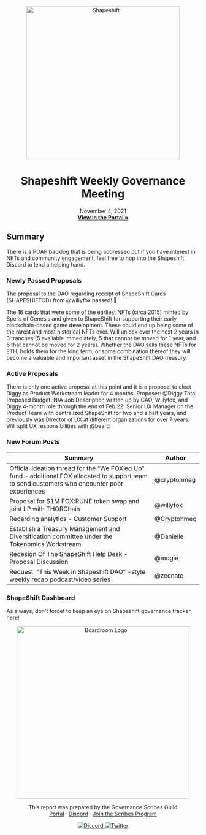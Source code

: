 
<p align="center">
  <a href="https://app.boardroom.info/shapeshift/overview">
    <img src="https://assets-global.website-files.com/5cec55545d0f47cfe2a39a8e/5e9aacff05bf3ab1bb0f86b4_ss-horizontal-light.png" alt="Shapeshift" width="400" />
  </a>
  <h1 align="center">Shapeshift Weekly Governance Meeting</h1>
  <p align="center">
    November 4, 2021
  <br />
  <a href="https://app.boardroom.info/shapeshift/overview"><strong>View in the Portal »</strong></a>
  <br />
  </p>
</p>

## Summary

There is a POAP backlog that is being addressed but if you have interest in NFTs and community engagement, feel free to hop into the Shapeshift Discord to lend a helping hand.

### Newly Passed Proposals

The proposal to the DAO regarding receipt of ShapeShift Cards (SHAPESHIFTCD) from @willyfox passed! 🥳

The 16 cards that were some of the earliest NFTs (circa 2015) minted by Spells of Genesis and given to ShapeShift for supporting their early blockchain-based game development. These could end up being some of the rarest and most historical NFTs ever. Will unlock over the next 2 years in 3 tranches (5 available immediately, 5 that cannot be moved for 1 year, and 6 that cannot be moved for 2 years). Whether the DAO sells these NFTs for ETH, holds them for the long term, or some combination thereof they will become a valuable and important asset in the ShapeShift DAO treasury.

### Active Proposals

There is only one active proposal at this point and it is a proposal to elect Diggy as Product Workstream leader for 4 months. 
Proposer: @Diggy
Total Proposed Budget: N/A
Job Description written up by CAO, Willyfox, and Diggy
4-month role through the end of Feb 22. 
Senior UX Manager on the Product Team with centralized ShapeShift for two and a half years, and previously was Director of UX at different organizations for over 7 years. Will split UX responsibilities with @beard

### New Forum Posts

| Summary | Author |
| --- | --- |
| Official Ideation thread for the “We FOX’ed Up” fund - additional FOX allocated to support team to send customers who encounter poor experiences | @cryptohmeg |
| Proposal for $1M FOX:RUNE token swap and joint LP with THORChain | @willyfox |
| Regarding analytics - Customer Support | @Cryptohmeg |
| Establish a Treasury Management and Diversification committee under the Tokenomics Workstream | @Danielle |
| Redesign Of The ShapeShift Help Desk - Proposal Discussion | @mogie |
| Request: “This Week in Shapeshift DAO” -style weekly recap podcast/video series | @zecnate |

### ShapeShift Dashboard

As always, don't forget to keep an eye on Shapeshift governance tracker [here](https://docs.google.com/spreadsheets/d/1hQ_JXyAyMX0yH_ldx0JicRDKp5s3lFXh5gaEer6LKGQ/edit#gid=585211365)!

<p align="center">
  <a href="http://app.boardroom.info/">
    <img src="https://i.ibb.co/PFcchnQ/boardroom.png" alt="Boardroom Logo" width="450" />
  </a>
</p>

<p align="center">
	This report was prepared by the Governance Scribes Guild
  <br />
  <a href="http://boardroom.info/">Portal</a>
  ·
  <a href="https://discord.com/invite/tgrTFg9">Discord</a>
  ·
  <a href="https://boardroom.mirror.xyz/JHrN8nVy_J4C7Xzj37zoyPANg0ZnNszhWy9YOZHC0lM">Join the Scribes Program</a>
</p>

<p align="center">
  <a href="https://discord.gg/CEZ8WfuK8s">
    <img src="https://img.shields.io/badge/Discord-Join-7289da?style=for-the-badge&logo=discord&logoColor=white" alt="Discord" />
  </a>
  <a href="https://twitter.com/boardroom_info">
    <img src="https://img.shields.io/badge/Twitter-Follow-1da1f2?style=for-the-badge&logo=twitter&logoColor=white" alt="Twitter" />
  </a>
</p>
